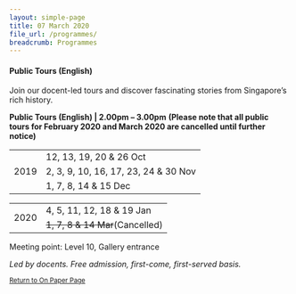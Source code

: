 ```yaml
---
layout: simple-page
title: 07 March 2020
file_url: /programmes/
breadcrumb: Programmes
---
```

#### Public Tours (English)
Join our docent-led tours and discover fascinating stories from Singapore’s rich history.

<strong>Public Tours (English) | 2.00pm – 3.00pm</strong>
<strong>(Please note that all public tours for February 2020 and March 2020 are cancelled until further notice)</strong>
<table class="custom-table">
  <tr>
    <td rowspan="3">2019</td>
    <td>12, 13, 19, 20 & 26 Oct</td>
  </tr>
  <tr>
    <td>2, 3, 9, 10, 16, 17, 23, 24 & 30 Nov</td>
  </tr>
  <tr>
    <td>1, 7, 8, 14 & 15 Dec</td>
  </tr>
</table>

<table class="custom-table">
  <tr>
    <td rowspan="2">2020</td>
    <td>4, 5, 11, 12, 18 & 19 Jan</td>
  </tr>
  <tr>
    <td><del>1, 7, 8 & 14 Mar</del>(Cancelled)</td>
  </tr>
</table>

Meeting point: Level 10, Gallery entrance

_Led by docents. Free admission, first-come, first-served basis._

<small>[Return to On Paper Page](/exhibitions/current-exhibitions/onpaper#tab1)</small>
